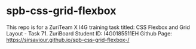 # spb-css-grid-flexbox
This repo is for a ZuriTeam X I4G training task titled: CSS Flexbox and Grid Layout - Task 71. ZuriBoard Student ID: I4G0185511EH Github Page: https://sirsaviour.github.io/spb-css-grid-flexbox-/
